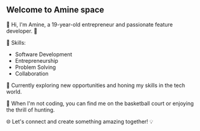 ## Welcome to Amine space

👋 Hi, I'm Amine, a 19-year-old entrepreneur and passionate feature developer.
🚀

🔧 Skills:

- Software Development
- Entrepreneurship
- Problem Solving
- Collaboration

🌱 Currently exploring new opportunities and honing my skills in the tech world.

🏀 When I'm not coding, you can find me on the basketball court or enjoying the
thrill of hunting.

🌐 Let's connect and create something amazing together! 💡
